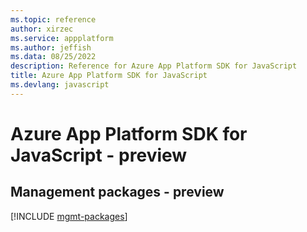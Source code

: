 ```yaml
---
ms.topic: reference
author: xirzec
ms.service: appplatform
ms.author: jeffish
ms.data: 08/25/2022
description: Reference for Azure App Platform SDK for JavaScript
title: Azure App Platform SDK for JavaScript
ms.devlang: javascript
---
```

# Azure App Platform SDK for JavaScript - preview

## Management packages - preview
[!INCLUDE [mgmt-packages](app-platform-mgmt-index.md)]